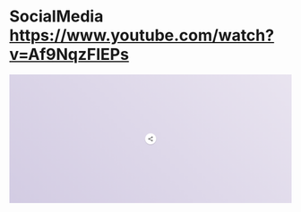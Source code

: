 # SocialMedia https://www.youtube.com/watch?v=Af9NqzFIEPs
<p align="center">
  <img src="preview.png" alt="preview del proyecto"  width="1600">
</p>